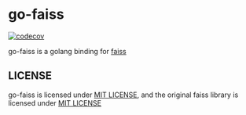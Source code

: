 # go-faiss

[![codecov](https://codecov.io/gh/matrixji/go-faiss/branch/main/graph/badge.svg?token=SGSA595MUF)](https://codecov.io/gh/matrixji/go-faiss)

go-faiss is a golang binding for [faiss](https://github.com/facebookresearch/faiss)

## LICENSE

go-faiss is licensed under [MIT LICENSE](https://raw.githubusercontent.com/matrixji/go-faiss/main/LICENSE),
and the original faiss library is licensed under [MIT LICENSE](https://raw.githubusercontent.com/facebookresearch/faiss/main/LICENSE) 
